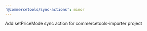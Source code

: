 ```yaml
---
'@commercetools/sync-actions': minor
---
```


Add setPriceMode sync action for commercetools-importer project
